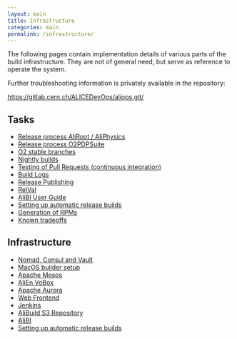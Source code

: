 ```yaml
---
layout: main
title: Infrastructure
categories: main
permalink: /infrastructure/
---
```



The following pages contain implementation details of various parts of the
build infrastructure. They are not of general need, but serve as reference to
operate the system.

Further troubleshooting information is privately available in the repository:

<https://gitlab.cern.ch/ALICEDevOps/aliops.git/>

## Tasks

* <a href="{{site.baseurl}}/infrastructure-release-process">Release process AliRoot / AliPhysics</a>
* <a href="{{site.baseurl}}/infrastructure-release-process-o2">Release process O2PDPSuite</a>
* <a href="{{site.baseurl}}/infrastructure-o2-branches">O2 stable branches</a>
* <a href="{{site.baseurl}}/infrastructure-nightly">Nightly builds</a>
* <a href="{{site.baseurl}}/infrastructure-pr-testing">Testing of Pull Requests (continuous integration)</a>
* <a href="{{site.baseurl}}/infrastructure-logs">Build Logs</a>
* <a href="{{site.baseurl}}/infrastructure-publisher">Release Publishing</a>
* <a href="{{site.baseurl}}/infrastructure-relval">RelVal</a>
* <a href="{{site.baseurl}}/infrastructure-alibi-user-guide">AliBI User Guide</a>
* <a href="{{site.baseurl}}/infrastructure-auto-builds">Setting up automatic release builds</a>
* <a href="{{site.baseurl}}/infrastructure-rpms">Generation of RPMs</a>
* <a href="{{site.baseurl}}/infrastructure-known-tradeoffs">Known tradeoffs</a>

## Infrastructure

* [Nomad, Consul and Vault]({{site.baseurl}}/infrastructure-nomad)
* [MacOS builder setup]({{site.baseurl}}/infrastructure-macos)
* <a href="{{site.baseurl}}/infrastructure-mesos">Apache Mesos</a>
* <a href="{{site.baseurl}}/infrastructure-alienvobox">AliEn VoBox</a>
* <a href="{{site.baseurl}}/infrastructure-aurora">Apache Aurora</a>
* <a href="{{site.baseurl}}/infrastructure-frontend">Web Frontend</a>
* <a href="{{site.baseurl}}/infrastructure-jenkins">Jenkins</a>
* <a href="{{site.baseurl}}/infrastructure-repository">AliBuild S3 Repository</a>
* <a href="{{site.baseurl}}/infrastructure-alibi">AliBI</a>
* <a href="{{site.baseurl}}/infrastructure-auto-builds">Setting up automatic release builds</a>
